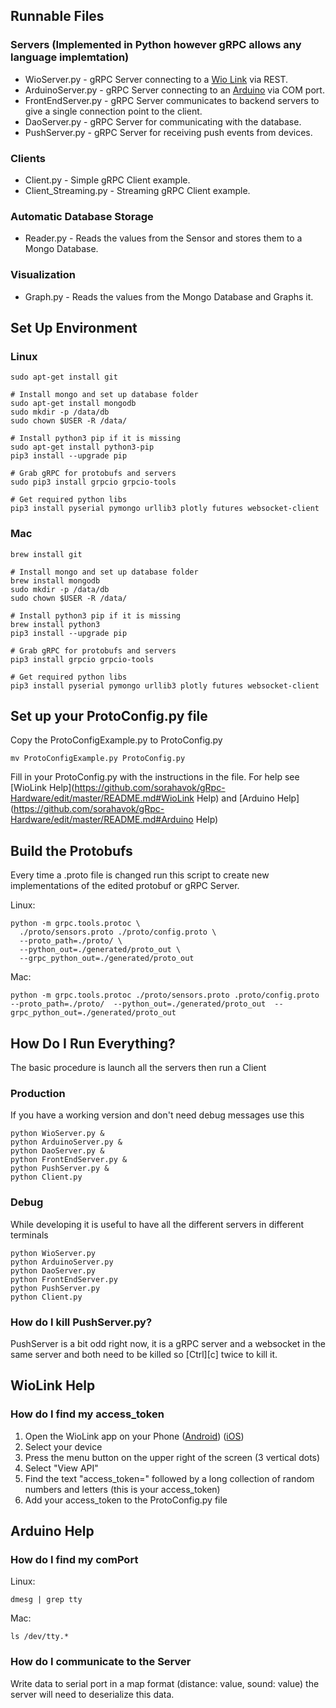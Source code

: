 ## Runnable Files

### Servers (Implemented in Python however gRPC allows any language implemtation)
* WioServer.py - gRPC Server connecting to a [Wio Link](http://wiki.seeed.cc/Wio_Link/) via REST.
* ArduinoServer.py - gRPC Server connecting to an [Arduino](https://www.arduino.cc/en/Guide/Introduction) via COM port.
* FrontEndServer.py - gRPC Server communicates to backend servers to give a single connection point to the client.
* DaoServer.py - gRPC Server for communicating with the database.
* PushServer.py - gRPC Server for receiving push events from devices.

### Clients
* Client.py - Simple gRPC Client example.
* Client_Streaming.py - Streaming gRPC Client example.

### Automatic Database Storage
* Reader.py - Reads the values from the Sensor and stores them to a Mongo Database.

### Visualization
* Graph.py - Reads the values from the Mongo Database and Graphs it.

## Set Up Environment

### Linux
    sudo apt-get install git

    # Install mongo and set up database folder
    sudo apt-get install mongodb
    sudo mkdir -p /data/db
    sudo chown $USER -R /data/

    # Install python3 pip if it is missing
    sudo apt-get install python3-pip
    pip3 install --upgrade pip

    # Grab gRPC for protobufs and servers
    sudo pip3 install grpcio grpcio-tools

    # Get required python libs
    pip3 install pyserial pymongo urllib3 plotly futures websocket-client

### Mac
    brew install git

    # Install mongo and set up database folder
    brew install mongodb
    sudo mkdir -p /data/db
    sudo chown $USER -R /data/

    # Install python3 pip if it is missing
    brew install python3
    pip3 install --upgrade pip

    # Grab gRPC for protobufs and servers
    pip3 install grpcio grpcio-tools

    # Get required python libs
    pip3 install pyserial pymongo urllib3 plotly futures websocket-client

## Set up your ProtoConfig.py file
Copy the ProtoConfigExample.py to ProtoConfig.py

    mv ProtoConfigExample.py ProtoConfig.py

Fill in your ProtoConfig.py with the instructions in the file. For help see [WioLink Help](https://github.com/sorahavok/gRpc-Hardware/edit/master/README.md#WioLink Help) and [Arduino Help](https://github.com/sorahavok/gRpc-Hardware/edit/master/README.md#Arduino Help)

## Build the Protobufs
Every time a .proto file is changed run this script to create new implementations of the edited protobuf or gRPC Server.

Linux:

    python -m grpc.tools.protoc \
      ./proto/sensors.proto ./proto/config.proto \
      --proto_path=./proto/ \
      --python_out=./generated/proto_out \
      --grpc_python_out=./generated/proto_out

Mac:

    python -m grpc.tools.protoc ./proto/sensors.proto .proto/config.proto  --proto_path=./proto/  --python_out=./generated/proto_out  --grpc_python_out=./generated/proto_out

## How Do I Run Everything?
The basic procedure is launch all the servers then run a Client

### Production
If you have a working version and don't need debug messages use this

    python WioServer.py &
    python ArduinoServer.py &
    python DaoServer.py &
    python FrontEndServer.py &
    python PushServer.py &
    python Client.py

### Debug
While developing it is useful to have all the different servers in different terminals

    python WioServer.py
    python ArduinoServer.py
    python DaoServer.py
    python FrontEndServer.py
    python PushServer.py
    python Client.py

### How do I kill PushServer.py?
PushServer is a bit odd right now, it is a gRPC server and a websocket in the same server and both need to be killed so [Ctrl][c] twice to kill it.

## WioLink Help

### How do I find my access_token
1. Open the WioLink app on your Phone ([Android](https://play.google.com/store/apps/details?id=cc.seeed.iot.ap&hl=en)) ([iOS](https://itunes.apple.com/us/app/wio-link/id1054893491?mt=8))
2. Select your device
3. Press the menu button on the upper right of the screen (3 vertical dots)
4. Select "View API"
5. Find the text "access_token=" followed by a long collection of random numbers and letters (this is your access_token)
6. Add your access_token to the ProtoConfig.py file

## Arduino Help

### How do I find my comPort
Linux:

    dmesg | grep tty

Mac:

    ls /dev/tty.*

### How do I communicate to the Server
Write data to serial port in a map format (distance: value, sound: value)
the server will need to deserialize this data.
